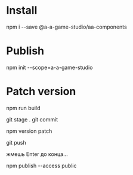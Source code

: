 # Install
npm i --save @a-a-game-studio/aa-components
# Publish
npm init --scope=a-a-game-studio


# Patch version

npm run build

git stage .
git commit

npm version patch

git push



жмешь Enter до конца...

npm publish --access public
